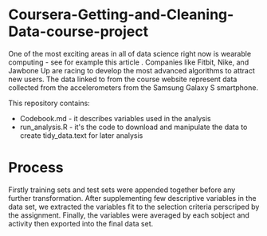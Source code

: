 # Coursera-Getting-and-Cleaning-Data-course-project
One of the most exciting areas in all of data science right now is wearable computing - see for example this article . Companies like Fitbit, Nike, and Jawbone Up are racing to develop the most advanced algorithms to attract new users. The data linked to from the course website represent data collected from the accelerometers from the Samsung Galaxy S smartphone. 

This repository contains:
- Codebook.md - it describes variables used in the analysis
- run_analysis.R - it's the code to download and manipulate the data to create tidy_data.text for later analysis

# Process
Firstly training sets and test sets were appended together before any further transformation. After supplementing few descriptive variables in the data set, we extracted the variables fit to the selection criteria perscriped by the assignment. Finally, the variables were averaged by each sobject and activity then exported into the final data set.

